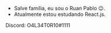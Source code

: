 - Salve família, eu sou o Ruan Pablo 😉.
- Atualmente estou estudando React.js.


Discord: O4L34T0R10#1111

<!---
1SyuLi/1SyuLi is a ✨ special ✨ repository because its `README.md` (this file) appears on your GitHub profile.
You can click the Preview link to take a look at your changes.
--->
